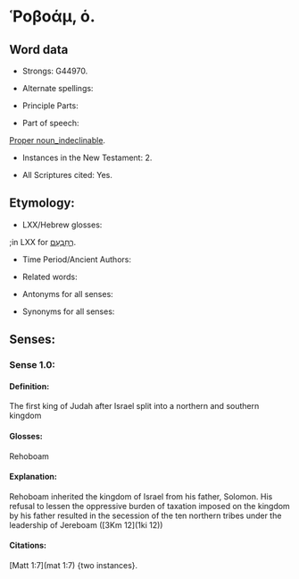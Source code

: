 # Ῥοβοάμ, ὁ. 

<!-- Status: S3=Needs 2nd Review -->
<!-- Lexica used for edits: BDAG LN FFM BN -->

## Word data

* Strongs: G44970.

* Alternate spellings:


* Principle Parts: 


* Part of speech: 

[Proper noun_indeclinable](http://ugg.readthedocs.io/en/latest/proper_noun_indeclinable.html).

* Instances in the New Testament: 2.

* All Scriptures cited: Yes.

## Etymology: 


* LXX/Hebrew glosses: 

;in LXX for [רְחַבְעָם](//en-uhal/H7346). 

* Time Period/Ancient Authors: 


* Related words: 

* Antonyms for all senses:

* Synonyms for all senses: 


## Senses: 


### Sense  1.0: 

#### Definition: 

The first king of Judah after Israel split into a northern and southern kingdom

#### Glosses: 

Rehoboam

#### Explanation: 

Rehoboam inherited the kingdom of Israel from his father, Solomon. His refusal to lessen the oppressive burden of taxation imposed on the kingdom by his father resulted in the secession of the ten northern tribes under the leadership of Jereboam ([3Km 12](1ki 12))

#### Citations: 

[Matt 1:7](mat 1:7) {two instances}.
